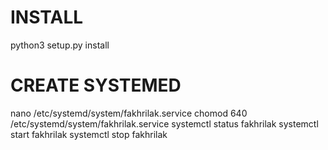 # INSTALL
python3 setup.py install

# CREATE SYSTEMED
nano /etc/systemd/system/fakhrilak.service
chomod 640 /etc/systemd/system/fakhrilak.service
systemctl status fakhrilak
systemctl start fakhrilak
systemctl stop fakhrilak
